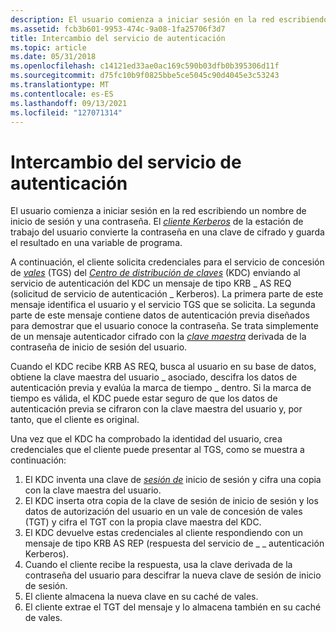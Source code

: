 ```yaml
---
description: El usuario comienza a iniciar sesión en la red escribiendo un nombre de inicio de sesión y una contraseña. El cliente Kerberos de la estación de trabajo del usuario convierte la contraseña en una clave de cifrado y guarda el resultado en una variable de programa.
ms.assetid: fcb3b601-9953-474c-9a08-1fa25706f3d7
title: Intercambio del servicio de autenticación
ms.topic: article
ms.date: 05/31/2018
ms.openlocfilehash: c14121ed33ae0ac169c590b03dfb0b395306d11f
ms.sourcegitcommit: d75fc10b9f0825bbe5ce5045c90d4045e3c53243
ms.translationtype: MT
ms.contentlocale: es-ES
ms.lasthandoff: 09/13/2021
ms.locfileid: "127071314"
---
```

# <a name="authentication-service-exchange"></a>Intercambio del servicio de autenticación

El usuario comienza a iniciar sesión en la red escribiendo un nombre de inicio de sesión y una contraseña. El [*cliente Kerberos*](/windows/desktop/SecGloss/k-gly) de la estación de trabajo del usuario convierte la contraseña en una clave de cifrado y guarda el resultado en una variable de programa.

A continuación, el cliente solicita credenciales para el servicio de concesión de [*vales*](/windows/desktop/SecGloss/c-gly) (TGS) del [*Centro de distribución de claves*](/windows/desktop/SecGloss/k-gly) (KDC) enviando al servicio de autenticación del KDC un mensaje de tipo KRB \_ AS REQ (solicitud de servicio de autenticación \_ Kerberos). La primera parte de este mensaje identifica el usuario y el servicio TGS que se solicita. La segunda parte de este mensaje contiene datos de autenticación previa diseñados para demostrar que el usuario conoce la contraseña. Se trata simplemente de un mensaje autenticador cifrado con la [*clave maestra*](/windows/desktop/SecGloss/m-gly) derivada de la contraseña de inicio de sesión del usuario.

Cuando el KDC recibe KRB AS REQ, busca al usuario en su base de datos, obtiene la clave maestra del usuario \_ asociado, descifra los datos de autenticación previa y evalúa la marca de tiempo \_ dentro. Si la marca de tiempo es válida, el KDC puede estar seguro de que los datos de autenticación previa se cifraron con la clave maestra del usuario y, por tanto, que el cliente es original.

Una vez que el KDC ha comprobado la identidad del usuario, crea credenciales que el cliente puede presentar al TGS, como se muestra a continuación:

1.  El KDC inventa una clave de [*sesión de*](/windows/desktop/SecGloss/s-gly) inicio de sesión y cifra una copia con la clave maestra del usuario.
2.  El KDC inserta otra copia de la clave de sesión de inicio de sesión y los datos de autorización del usuario en un vale de concesión de vales (TGT) y cifra el TGT con la propia clave maestra del KDC.
3.  El KDC devuelve estas credenciales al cliente respondiendo con un mensaje de tipo KRB AS REP (respuesta del servicio de \_ \_ autenticación Kerberos).
4.  Cuando el cliente recibe la respuesta, usa la clave derivada de la contraseña del usuario para descifrar la nueva clave de sesión de inicio de sesión.
5.  El cliente almacena la nueva clave en su caché de vales.
6.  El cliente extrae el TGT del mensaje y lo almacena también en su caché de vales.

 

 
